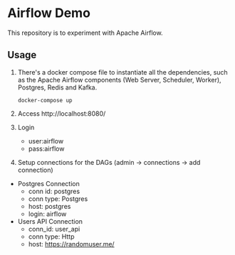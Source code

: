 # Airflow Demo

This repository is to experiment with Apache Airflow.

## Usage
1. There's a docker compose file to instantiate all the dependencies, such as the Apache Airflow components (Web Server, Scheduler, Worker), Postgres, Redis and Kafka.
    ```
    docker-compose up
    ```

1. Access http://localhost:8080/
 
1. Login
    * user:airflow
    * pass:airflow
 
1. Setup connections for the DAGs (admin -> connections -> add connection)
  * Postgres Connection
    * conn id: postgres
    * conn type: Postgres
    * host: postgres
    * login: airflow
  * Users API Connection
    * conn_id: user_api
    * conn type: Http
    * host: https://randomuser.me/
